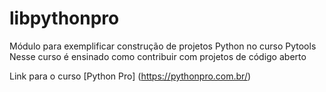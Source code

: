 # libpythonpro
Módulo para exemplificar construção de projetos Python no curso Pytools
Nesse curso é ensinado como contribuir com projetos de código aberto

Link para o curso [Python Pro] (https://pythonpro.com.br/)
